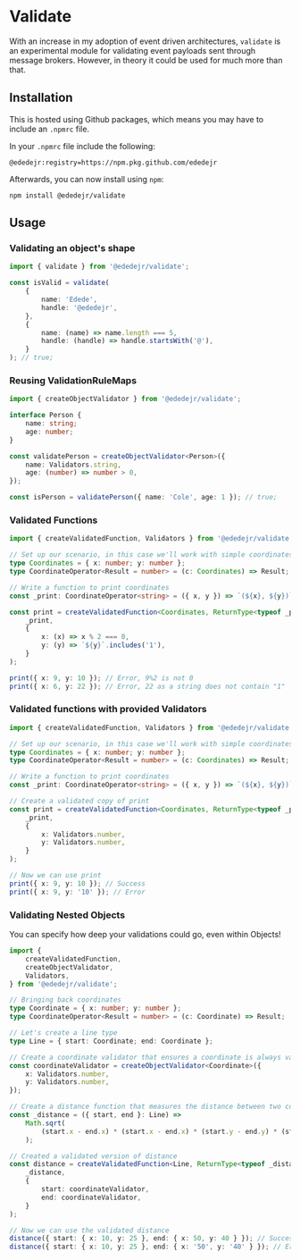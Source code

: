 # Validate

With an increase in my adoption of event driven architectures, `validate` is an experimental module for validating event payloads sent through message brokers. However, in theory it could be used for much more than that.

## Installation

This is hosted using Github packages, which means you may have to include an `.npmrc` file.

In your `.npmrc` file include the following:

```
@ededejr:registry=https://npm.pkg.github.com/ededejr
```

Afterwards, you can now install using `npm`:

```
npm install @ededejr/validate
```

## Usage

### Validating an object's shape

```ts
import { validate } from '@ededejr/validate';

const isValid = validate(
	{
		name: 'Edede',
		handle: '@ededejr',
	},
	{
		name: (name) => name.length === 5,
		handle: (handle) => handle.startsWith('@'),
	}
); // true;
```

### Reusing ValidationRuleMaps

```ts
import { createObjectValidator } from '@ededejr/validate';

interface Person {
	name: string;
	age: number;
}

const validatePerson = createObjectValidator<Person>({
	name: Validators.string,
	age: (number) => number > 0,
});

const isPerson = validatePerson({ name: 'Cole', age: 1 }); // true;
```

### Validated Functions

```ts
import { createValidatedFunction, Validators } from '@ededejr/validate';

// Set up our scenario, in this case we'll work with simple coordinates
type Coordinates = { x: number; y: number };
type CoordinateOperator<Result = number> = (c: Coordinates) => Result;

// Write a function to print coordinates
const _print: CoordinateOperator<string> = ({ x, y }) => `(${x}, ${y})`;

const print = createValidatedFunction<Coordinates, ReturnType<typeof _print>>(
	_print,
	{
		x: (x) => x % 2 === 0,
		y: (y) => `${y}`.includes('1'),
	}
);

print({ x: 9, y: 10 }); // Error, 9%2 is not 0
print({ x: 6, y: 22 }); // Error, 22 as a string does not contain "1"
```

### Validated functions with provided Validators

```ts
import { createValidatedFunction, Validators } from '@ededejr/validate';

// Set up our scenario, in this case we'll work with simple coordinates
type Coordinates = { x: number; y: number };
type CoordinateOperator<Result = number> = (c: Coordinates) => Result;

// Write a function to print coordinates
const _print: CoordinateOperator<string> = ({ x, y }) => `(${x}, ${y})`;

// Create a validated copy of print
const print = createValidatedFunction<Coordinates, ReturnType<typeof _print>>(
	_print,
	{
		x: Validators.number,
		y: Validators.number,
	}
);

// Now we can use print
print({ x: 9, y: 10 }); // Success
print({ x: 9, y: '10' }); // Error
```

### Validating Nested Objects

You can specify how deep your validations could go, even within Objects!

```ts
import {
	createValidatedFunction,
	createObjectValidator,
	Validators,
} from '@ededejr/validate';

// Bringing back coordinates
type Coordinate = { x: number; y: number };
type CoordinateOperator<Result = number> = (c: Coordinate) => Result;

// Let's create a line type
type Line = { start: Coordinate; end: Coordinate };

// Create a coordinate validator that ensures a coordinate is always valid
const coordinateValidator = createObjectValidator<Coordinate>({
	x: Validators.number,
	y: Validators.number,
});

// Create a distance function that measures the distance between two coordinates
const _distance = ({ start, end }: Line) =>
	Math.sqrt(
		(start.x - end.x) * (start.x - end.x) * (start.y - end.y) * (start.y - end.y)
	);

// Created a validated version of distance
const distance = createValidatedFunction<Line, ReturnType<typeof _distance>>(
	_distance,
	{
		start: coordinateValidator,
		end: coordinateValidator,
	}
);

// Now we can use the validated distance
distance({ start: { x: 10, y: 25 }, end: { x: 50, y: 40 } }); // Success
distance({ start: { x: 10, y: 25 }, end: { x: '50', y: '40' } }); // Error
```
